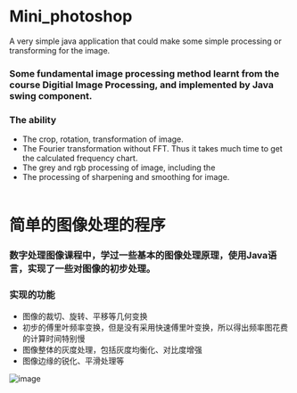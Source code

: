# Mini_photoshop
A very simple java application that could make some simple processing or transforming for the image.
### Some fundamental image processing method learnt from the course Digitial Image Processing, and implemented by Java swing component.
### The ability<br>
- The crop, rotation, transformation of image.
- The Fourier transformation without FFT. Thus it takes much time to get the calculated frequency chart.
- The grey and rgb processing of image, including the 
- The processing of sharpening and smoothing for image.<br><br>

# 简单的图像处理的程序
### 数字处理图像课程中，学过一些基本的图像处理原理，使用Java语言，实现了一些对图像的初步处理。
### 实现的功能<br>
- 图像的裁切、旋转、平移等几何变换
- 初步的傅里叶频率变换，但是没有采用快速傅里叶变换，所以得出频率图花费的计算时间特别慢
- 图像整体的灰度处理，包括灰度均衡化、对比度增强
- 图像边缘的锐化、平滑处理等

![image](https://user-images.githubusercontent.com/49356039/185923015-907bc25a-a32a-44bb-844f-bc2438435c94.png)
